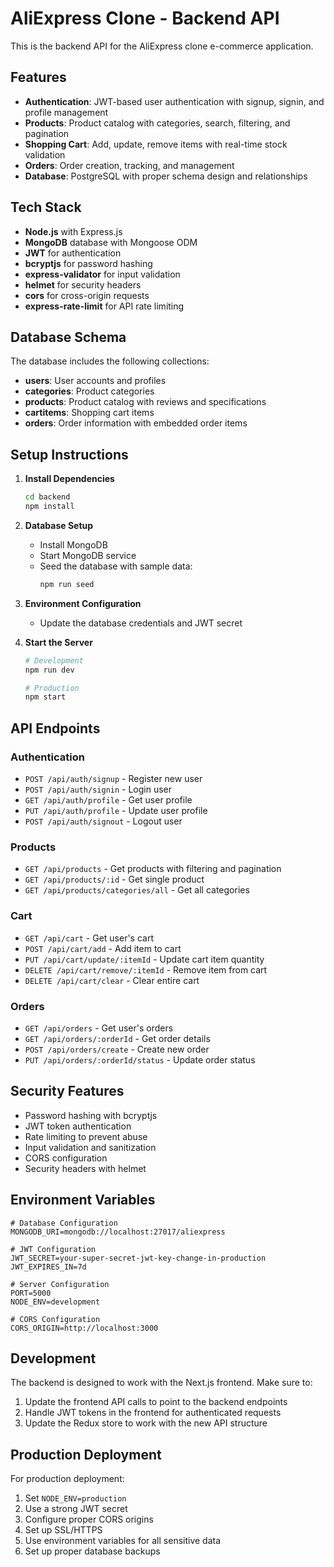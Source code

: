 # AliExpress Clone - Backend API

This is the backend API for the AliExpress clone e-commerce application.

## Features

- **Authentication**: JWT-based user authentication with signup, signin, and profile management
- **Products**: Product catalog with categories, search, filtering, and pagination
- **Shopping Cart**: Add, update, remove items with real-time stock validation
- **Orders**: Order creation, tracking, and management
- **Database**: PostgreSQL with proper schema design and relationships

## Tech Stack

- **Node.js** with Express.js
- **MongoDB** database with Mongoose ODM
- **JWT** for authentication
- **bcryptjs** for password hashing
- **express-validator** for input validation
- **helmet** for security headers
- **cors** for cross-origin requests
- **express-rate-limit** for API rate limiting

## Database Schema

The database includes the following collections:

- **users**: User accounts and profiles
- **categories**: Product categories
- **products**: Product catalog with reviews and specifications
- **cartitems**: Shopping cart items
- **orders**: Order information with embedded order items

## Setup Instructions

1. **Install Dependencies**
   ```bash
   cd backend
   npm install
   ```

2. **Database Setup**
   - Install MongoDB
   - Start MongoDB service
   - Seed the database with sample data:
     ```bash
     npm run seed
     ```

3. **Environment Configuration**
   - Update the database credentials and JWT secret

4. **Start the Server**
   ```bash
   # Development
   npm run dev
   
   # Production
   npm start
   ```

## API Endpoints

### Authentication
- `POST /api/auth/signup` - Register new user
- `POST /api/auth/signin` - Login user
- `GET /api/auth/profile` - Get user profile
- `PUT /api/auth/profile` - Update user profile
- `POST /api/auth/signout` - Logout user

### Products
- `GET /api/products` - Get products with filtering and pagination
- `GET /api/products/:id` - Get single product
- `GET /api/products/categories/all` - Get all categories

### Cart
- `GET /api/cart` - Get user's cart
- `POST /api/cart/add` - Add item to cart
- `PUT /api/cart/update/:itemId` - Update cart item quantity
- `DELETE /api/cart/remove/:itemId` - Remove item from cart
- `DELETE /api/cart/clear` - Clear entire cart

### Orders
- `GET /api/orders` - Get user's orders
- `GET /api/orders/:orderId` - Get order details
- `POST /api/orders/create` - Create new order
- `PUT /api/orders/:orderId/status` - Update order status

## Security Features

- Password hashing with bcryptjs
- JWT token authentication
- Rate limiting to prevent abuse
- Input validation and sanitization
- CORS configuration
- Security headers with helmet

## Environment Variables

```env
# Database Configuration
MONGODB_URI=mongodb://localhost:27017/aliexpress

# JWT Configuration
JWT_SECRET=your-super-secret-jwt-key-change-in-production
JWT_EXPIRES_IN=7d

# Server Configuration
PORT=5000
NODE_ENV=development

# CORS Configuration
CORS_ORIGIN=http://localhost:3000
```

## Development

The backend is designed to work with the Next.js frontend. Make sure to:

1. Update the frontend API calls to point to the backend endpoints
2. Handle JWT tokens in the frontend for authenticated requests
3. Update the Redux store to work with the new API structure

## Production Deployment

For production deployment:

1. Set `NODE_ENV=production`
2. Use a strong JWT secret
3. Configure proper CORS origins
4. Set up SSL/HTTPS
5. Use environment variables for all sensitive data
6. Set up proper database backups
